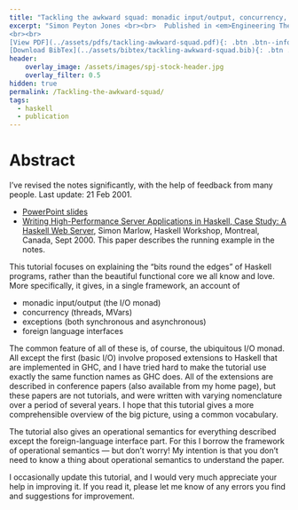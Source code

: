 ```yaml
---
title: "Tackling the awkward squad: monadic input/output, concurrency, exceptions, and foreign-language calls in Haskell"
excerpt: "Simon Peyton Jones <br><br>  Published in <em>Engineering Theories of Software Construction</em> by IOS Press, ISBN: ISBN 1 58603 1724
<br><br>
[View PDF](../assets/pdfs/tackling-awkward-squad.pdf){: .btn .btn--info ..btn--large}
[Download BibTex](../assets/bibtex/tackling-awkward-squad.bib){: .btn .btn--info ..btn--large}"
header:
    overlay_image: /assets/images/spj-stock-header.jpg
    overlay_filter: 0.5
hidden: true 
permalink: /Tackling-the-awkward-squad/
tags:
  - haskell
  - publication
---
```


# Abstract
I’ve revised the notes significantly, with the help of feedback from many people. Last update: 21 Feb 2001.

  - [PowerPoint slides](../assets/ppts/Marktoberdorf.ppt)
  - [Writing High-Performance Server Applications in Haskell, Case Study: A Haskell Web Server](https://citeseerx.ist.psu.edu/viewdoc/summary?doi=10.1.1.37.3257), Simon Marlow, Haskell Workshop, Montreal, Canada, Sept 2000. This paper describes the running example in the notes.

This tutorial focuses on explaining the “bits round the edges” of Haskell programs, rather than the beautiful functional core we all know and love. More specifically, it gives, in a single framework, an account of
  - monadic input/output (the I/O monad)
  - concurrency (threads, MVars)
  - exceptions (both synchronous and asynchronous)
  - foreign language interfaces

The common feature of all of these is, of course, the ubiquitous I/O monad. All except the first (basic I/O) involve proposed extensions to Haskell that are implemented in GHC, and I have tried hard to make the tutorial use exactly the same function names as GHC does. All of the extensions are described in conference papers (also available from my home page), but these papers are not tutorials, and were written with varying nomenclature over a period of several years. I hope that this tutorial gives a more comprehensible overview of the big picture, using a common vocabulary.

The tutorial also gives an operational semantics for everything described except the foreign-language interface part. For this I borrow the framework of operational semantics — but don’t worry! My intention is that you don’t need to know a thing about operational semantics to understand the paper.

I occasionally update this tutorial, and I would very much appreciate your help in improving it. If you read it, please let me know of any errors you find and suggestions for improvement.

